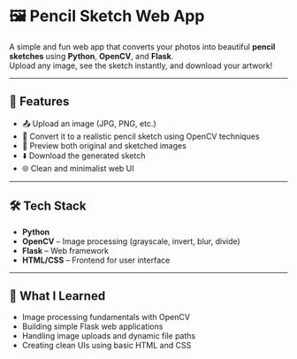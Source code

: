 # 🖼️ Pencil Sketch Web App

A simple and fun web app that converts your photos into beautiful **pencil sketches** using **Python**, **OpenCV**, and **Flask**.  
Upload any image, see the sketch instantly, and download your artwork!

---

## 📌 Features

- 📤 Upload an image (JPG, PNG, etc.)
- 🎨 Convert it to a realistic pencil sketch using OpenCV techniques
- 👀 Preview both original and sketched images
- ⬇️ Download the generated sketch
- 🌐 Clean and minimalist web UI

---

## 🛠️ Tech Stack

- **Python**
- **OpenCV** – Image processing (grayscale, invert, blur, divide)
- **Flask** – Web framework
- **HTML/CSS** – Frontend for user interface

---

## 🎯 What I Learned

- Image processing fundamentals with OpenCV  
- Building simple Flask web applications  
- Handling image uploads and dynamic file paths  
- Creating clean UIs using basic HTML and CSS
